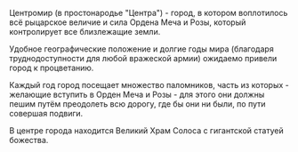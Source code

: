 Центромир (в простонародье "Центра") - город, в котором воплотилось всё рыцарское величие и сила Ордена Меча и Розы, который контролирует все близлежащие земли.

Удобное географические положение и долгие годы мира (благодаря труднодоступности для любой вражеской армии) ожидаемо привели город к процветанию. 

Каждый год город посещает множество паломников, часть из которых - желающие вступить в Орден Меча и Розы - для этого они должны пешим путём преодолеть всю дорогу, где бы они ни были, по пути совершая подвиги.

В центре города находится Великий Храм Солоса с гигантской статуей божества.

